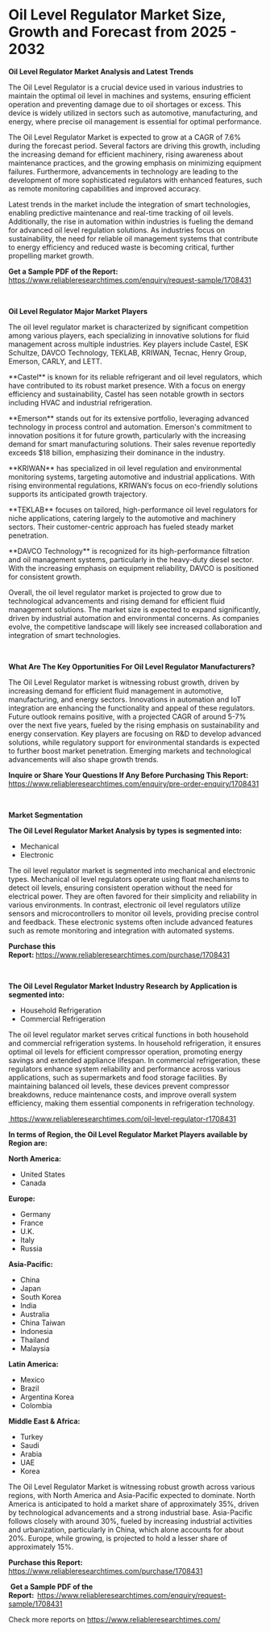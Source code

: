<p><h1>Oil Level Regulator Market Size, Growth and Forecast from 2025 - 2032</h1></p><p><strong>Oil Level Regulator Market Analysis and Latest Trends</strong></p>
<p><p>The Oil Level Regulator is a crucial device used in various industries to maintain the optimal oil level in machines and systems, ensuring efficient operation and preventing damage due to oil shortages or excess. This device is widely utilized in sectors such as automotive, manufacturing, and energy, where precise oil management is essential for optimal performance.</p><p>The Oil Level Regulator Market is expected to grow at a CAGR of 7.6% during the forecast period. Several factors are driving this growth, including the increasing demand for efficient machinery, rising awareness about maintenance practices, and the growing emphasis on minimizing equipment failures. Furthermore, advancements in technology are leading to the development of more sophisticated regulators with enhanced features, such as remote monitoring capabilities and improved accuracy.</p><p>Latest trends in the market include the integration of smart technologies, enabling predictive maintenance and real-time tracking of oil levels. Additionally, the rise in automation within industries is fueling the demand for advanced oil level regulation solutions. As industries focus on sustainability, the need for reliable oil management systems that contribute to energy efficiency and reduced waste is becoming critical, further propelling market growth.</p></p>
<p><strong>Get a Sample PDF of the Report:&nbsp;</strong> <a href="https://www.reliableresearchtimes.com/enquiry/request-sample/1708431?utm_campaign=3554&utm_medium=2&utm_source=Github&utm_content=ia&utm_term=27032025&utm_id=oil-level-regulator">https://www.reliableresearchtimes.com/enquiry/request-sample/1708431</a></p>
<p>&nbsp;</p>
<p><strong>Oil Level Regulator Major Market Players</strong></p>
<p><p>The oil level regulator market is characterized by significant competition among various players, each specializing in innovative solutions for fluid management across multiple industries. Key players include Castel, ESK Schultze, DAVCO Technology, TEKLAB, KRIWAN, Tecnac, Henry Group, Emerson, CARLY, and LETT.</p><p>**Castel** is known for its reliable refrigerant and oil level regulators, which have contributed to its robust market presence. With a focus on energy efficiency and sustainability, Castel has seen notable growth in sectors including HVAC and industrial refrigeration.</p><p>**Emerson** stands out for its extensive portfolio, leveraging advanced technology in process control and automation. Emerson's commitment to innovation positions it for future growth, particularly with the increasing demand for smart manufacturing solutions. Their sales revenue reportedly exceeds $18 billion, emphasizing their dominance in the industry.</p><p>**KRIWAN** has specialized in oil level regulation and environmental monitoring systems, targeting automotive and industrial applications. With rising environmental regulations, KRIWAN’s focus on eco-friendly solutions supports its anticipated growth trajectory.</p><p>**TEKLAB** focuses on tailored, high-performance oil level regulators for niche applications, catering largely to the automotive and machinery sectors. Their customer-centric approach has fueled steady market penetration.</p><p>**DAVCO Technology** is recognized for its high-performance filtration and oil management systems, particularly in the heavy-duty diesel sector. With the increasing emphasis on equipment reliability, DAVCO is positioned for consistent growth.</p><p>Overall, the oil level regulator market is projected to grow due to technological advancements and rising demand for efficient fluid management solutions. The market size is expected to expand significantly, driven by industrial automation and environmental concerns. As companies evolve, the competitive landscape will likely see increased collaboration and integration of smart technologies.</p></p>
<p>&nbsp;</p>
<p><strong>What Are The Key Opportunities For Oil Level Regulator Manufacturers?</strong></p>
<p><p>The Oil Level Regulator market is witnessing robust growth, driven by increasing demand for efficient fluid management in automotive, manufacturing, and energy sectors. Innovations in automation and IoT integration are enhancing the functionality and appeal of these regulators. Future outlook remains positive, with a projected CAGR of around 5-7% over the next five years, fueled by the rising emphasis on sustainability and energy conservation. Key players are focusing on R&D to develop advanced solutions, while regulatory support for environmental standards is expected to further boost market penetration. Emerging markets and technological advancements will also shape growth trends.</p></p>
<p><strong>Inquire or Share Your Questions If Any Before Purchasing This Report:</strong> <a href="https://www.reliableresearchtimes.com/enquiry/pre-order-enquiry/1708431?utm_campaign=3554&utm_medium=2&utm_source=Github&utm_content=ia&utm_term=27032025&utm_id=oil-level-regulator">https://www.reliableresearchtimes.com/enquiry/pre-order-enquiry/1708431</a></p>
<p>&nbsp;</p>
<p><strong>Market Segmentation</strong></p>
<p><strong>The Oil Level Regulator Market Analysis by types is segmented into:</strong></p>
<p><ul><li>Mechanical</li><li>Electronic</li></ul></p>
<p><p>The oil level regulator market is segmented into mechanical and electronic types. Mechanical oil level regulators operate using float mechanisms to detect oil levels, ensuring consistent operation without the need for electrical power. They are often favored for their simplicity and reliability in various environments. In contrast, electronic oil level regulators utilize sensors and microcontrollers to monitor oil levels, providing precise control and feedback. These electronic systems often include advanced features such as remote monitoring and integration with automated systems.</p></p>
<p><strong>Purchase this Report:&nbsp;</strong><a href="https://www.reliableresearchtimes.com/purchase/1708431?utm_campaign=3554&utm_medium=2&utm_source=Github&utm_content=ia&utm_term=27032025&utm_id=oil-level-regulator">https://www.reliableresearchtimes.com/purchase/1708431</a></p>
<p>&nbsp;</p>
<p><strong>The Oil Level Regulator Market Industry Research by Application is segmented into:</strong></p>
<p><ul><li>Household Refrigeration</li><li>Commercial Refrigeration</li></ul></p>
<p><p>The oil level regulator market serves critical functions in both household and commercial refrigeration systems. In household refrigeration, it ensures optimal oil levels for efficient compressor operation, promoting energy savings and extended appliance lifespan. In commercial refrigeration, these regulators enhance system reliability and performance across various applications, such as supermarkets and food storage facilities. By maintaining balanced oil levels, these devices prevent compressor breakdowns, reduce maintenance costs, and improve overall system efficiency, making them essential components in refrigeration technology.</p></p>
<p><a href="https://www.reliableresearchtimes.com/oil-level-regulator-r1708431?utm_campaign=3554&utm_medium=2&utm_source=Github&utm_content=ia&utm_term=27032025&utm_id=oil-level-regulator">&nbsp;https://www.reliableresearchtimes.com/oil-level-regulator-r1708431</a></p>
<p><strong>In terms of Region, the Oil Level Regulator Market Players available by Region are:</strong></p>
<p>
    <p> <strong> North America: </strong>
        <ul>
            <li>United States</li>
            <li>Canada</li>
        </ul>
        </p> 
    <p> <strong> Europe: </strong>
        <ul>
            <li>Germany</li>
            <li>France</li>
            <li>U.K.</li>
            <li>Italy</li>
            <li>Russia</li>
        </ul>
        </p> 
    <p> <strong> Asia-Pacific: </strong>
        <ul>
            <li>China</li>
            <li>Japan</li>
            <li>South Korea</li>
            <li>India</li>
            <li>Australia</li>
            <li>China Taiwan</li>
            <li>Indonesia</li>
            <li>Thailand</li>
            <li>Malaysia</li>
        </ul>
        </p> 
    <p> <strong> Latin America: </strong>
        <ul>
            <li>Mexico</li>
            <li>Brazil</li>
            <li>Argentina Korea</li>
            <li>Colombia</li>
        </ul>
        </p> 
    <p> <strong> Middle East & Africa: </strong>
        <ul>
            <li>Turkey</li>
            <li>Saudi</li>
            <li>Arabia</li>
            <li>UAE</li>
            <li>Korea</li>
        </ul>
    </p>
    </p>
<p><p>The Oil Level Regulator Market is witnessing robust growth across various regions, with North America and Asia-Pacific expected to dominate. North America is anticipated to hold a market share of approximately 35%, driven by technological advancements and a strong industrial base. Asia-Pacific follows closely with around 30%, fueled by increasing industrial activities and urbanization, particularly in China, which alone accounts for about 20%. Europe, while growing, is projected to hold a lesser share of approximately 15%.</p></p>
<p><strong>Purchase this Report: </strong><a href="https://www.reliableresearchtimes.com/purchase/1708431?utm_campaign=3554&utm_medium=2&utm_source=Github&utm_content=ia&utm_term=27032025&utm_id=oil-level-regulator">https://www.reliableresearchtimes.com/purchase/1708431</a></p>
<p>&nbsp;<strong>Get a Sample PDF of the Report:&nbsp;&nbsp;</strong><a href="https://www.reliableresearchtimes.com/enquiry/request-sample/1708431?utm_campaign=3554&utm_medium=2&utm_source=Github&utm_content=ia&utm_term=27032025&utm_id=oil-level-regulator">https://www.reliableresearchtimes.com/enquiry/request-sample/1708431</a></p>
<p><strong></strong></p>
<p>Check more reports on <a href="https://www.reliableresearchtimes.com/?utm_campaign=3554&utm_medium=2&utm_source=Github&utm_content=ia&utm_term=27032025&utm_id=oil-level-regulator">https://www.reliableresearchtimes.com/</a></p>